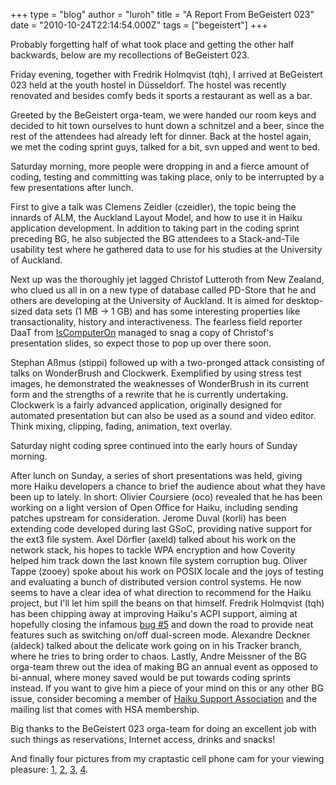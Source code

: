+++
type = "blog"
author = "luroh"
title = "A Report From BeGeistert 023"
date = "2010-10-24T22:14:54.000Z"
tags = ["begeistert"]
+++

Probably forgetting half of what took place and getting the other half backwards, below are my recollections of BeGeistert 023.
<!--break-->
Friday evening, together with Fredrik Holmqvist (tqh), I arrived at BeGeistert 023 held at the youth hostel in Düsseldorf. The hostel was recently renovated and besides comfy beds it sports a restaurant as well as a bar.

Greeted by the BeGeistert orga-team, we were handed our room keys and decided to hit town ourselves to hunt down a schnitzel and a beer, since the rest of the attendees had already left for dinner. Back at the hostel again, we met the coding sprint guys, talked for a bit, svn upped and went to bed.

Saturday morning, more people were dropping in and a fierce amount of coding, testing and committing was taking place, only to be interrupted by a few presentations after lunch.

First to give a talk was Clemens Zeidler (czeidler), the topic being the innards of ALM, the Auckland Layout Model, and how to use it in Haiku application development. In addition to taking part in the coding sprint preceding BG, he also subjected the BG attendees to a Stack-and-Tile usability test where he gathered data to use for his studies at the University of Auckland.

Next up was the thoroughly jet lagged Christof Lutteroth from New Zealand, who clued us all in on a new type of database called PD-Store that he and others are developing at the University of Auckland. It is aimed for desktop-sized data sets (1 MB -> 1 GB) and has some interesting properties like transactionality, history and interactiveness. The fearless field reporter DaaT from <a href="http://www.iscomputeron.com/">IsComputerOn</a> managed to snag a copy of Christof's presentation slides, so expect those to pop up over there soon.

Stephan Aßmus (stippi) followed up with a two-pronged attack consisting of talks on WonderBrush and Clockwerk. Exemplified by using stress test images, he demonstrated the weaknesses of WonderBrush in its current form and the strengths of a rewrite that he is currently undertaking. Clockwerk is a fairly advanced application, originally designed for automated presentation but can also be used as a sound and video editor. Think mixing, clipping, fading, animation, text overlay.

Saturday night coding spree continued into the early hours of Sunday morning.

After lunch on Sunday, a series of short presentations was held, giving more Haiku developers a chance to brief the audience about what they have been up to lately. In short:
Olivier Coursiere (oco) revealed that he has been working on a light version of Open Office for Haiku, including sending patches upstream for consideration.
Jerome Duval (korli) has been extending code developed during last GSoC, providing native support for the ext3 file system.
Axel Dörfler (axeld) talked about his work on the network stack, his hopes to tackle WPA encryption and how Coverity helped him track down the last known file system corruption bug.
Oliver Tappe (zooey) spoke about his work on POSIX locale and the joys of testing and evaluating a bunch of distributed version control systems. He now seems to have a clear idea of what direction to recommend for the Haiku project, but I'll let him spill the beans on that himself.
Fredrik Holmqvist (tqh) has been chipping away at improving Haiku's ACPI support, aiming at hopefully closing the infamous <a href="http://dev.haiku-os.org/ticket/5">bug #5</a> and down the road to provide neat features such as switching on/off dual-screen mode.
Alexandre Deckner (aldeck) talked about the delicate work going on in his Tracker branch, where he tries to bring order to chaos.
Lastly, Andre Meissner of the BG orga-team threw out the idea of making BG an annual event as opposed to bi-annual, where money saved would be put towards coding sprints instead. If you want to give him a piece of your mind on this or any other BG issue, consider becoming a member of <a href="http://haiku-support-association.org/">Haiku Support Association</a> and the mailing list that comes with HSA membership.


Big thanks to the BeGeistert 023 orga-team for doing an excellent job with such things as reservations, Internet access, drinks and snacks!

And finally four pictures from my craptastic cell phone cam for your viewing pleasure: <a href="http://www.haiku-os.org/files/images/BG023-01.jpg">1</a>, <a href="http://www.haiku-os.org/files/images/BG023-02.jpg">2</a>, <a href="http://www.haiku-os.org/files/images/BG023-03.jpg">3</a>, <a href="http://www.haiku-os.org/files/images/BG023-04.jpg">4</a>.